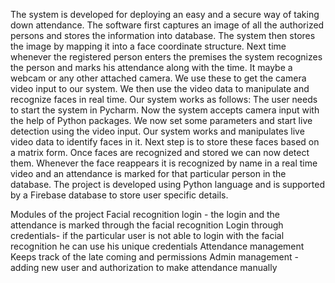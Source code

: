 The system is developed for deploying an easy and a secure way of taking down attendance. The software first captures an image of all the authorized persons and stores the information into database. The system then stores the image by mapping it into a face coordinate structure. Next time whenever the registered person enters the premises the system recognizes the person and marks his attendance along with the time. It maybe a webcam or any other attached camera. We use these to get the camera video input to our system. We then use the video data to manipulate and recognize faces in real time. Our system works as follows:
 The user needs to start the system in Pycharm.
 Now the system accepts camera input with the help of Python packages.
 We now set some parameters and start live detection using the video input.
 Our system works and manipulates live video data to identify faces in it.
 Next step is to store these faces based on a matrix form.
 Once faces are recognized and stored we can now detect them.
 Whenever the face reappears it is recognized by name in a real time video and an attendance is marked for that particular person in the database.
The project is developed using Python language and is supported by a Firebase database to store user specific details.



Modules of the project
Facial recognition login - the login and the attendance is marked through the facial recognition
Login through credentials- if the particular user is not able to login with the facial recognition he can use his unique credentials 
Attendance management 
Keeps track of the late coming and permissions 
Admin management - adding new user and authorization to make attendance manually 
